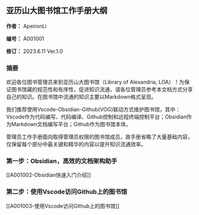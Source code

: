 ## 亚历山大图书馆工作手册大纲

**作者：** ApeironLi

**编号：** A001001

**修订：** 2023.6.11 Ver.1.0

### 摘要

欢迎各位图书管理员来到亚历山大图书馆（Library of Alexandria, LOA）！为保证图书馆藏的规范性和有序性，促进知识流通，请各位管理员参考本文档方式分享自己的知识。在图书馆中流通的知识主要以Markdown格式呈现。

我们推荐使用Vscode-Obsidian-Github(VOG)联动方式维护图书馆，其中：Vscode作为代码编写、代码编译、Github控制和远程终端控制平台；Obsidian作为Markdown文档编写平台；Github作为图书馆本体。

管理员工作手册面向取得管理员权限的图书馆成员，故手册省略了大量基础内容，仅保留每个部分中最关键和精华的内容以提升知识流通效率。

### 第一步：Obsidian，高效的文档架构助手
[[A001002-Obsidian快速入门介绍]]

### 第二步：使用Vscode访问Github上的图书馆
[[A001003-使用Vscode访问Github上的图书馆]]

